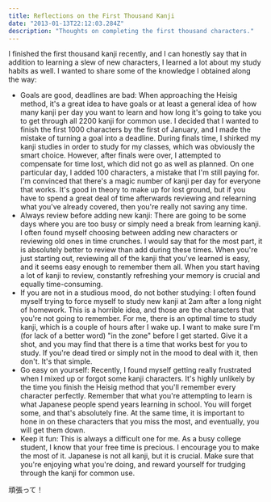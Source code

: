 ```yaml
---
title: Reflections on the First Thousand Kanji 
date: "2013-01-13T22:12:03.284Z"
description: "Thoughts on completing the first thousand characters."
---
```


I finished the first thousand kanji recently, and I can honestly say that in addition to learning a slew of new characters, I learned a lot about my study habits as well. I wanted to share some of the knowledge I obtained along the way:

- Goals are good, deadlines are bad: When approaching the Heisig method, it's a great idea to have goals or at least a general idea of how many kanji per day you want to learn and how long it's going to take you to get through all 2200 kanji for common use. I decided that I wanted to finish the first 1000 characters by the first of January, and I made the mistake of turning a goal into a deadline. During finals time, I shirked my kanji studies in order to study for my classes, which was obviously the smart choice. However, after finals were over, I attempted to compensate for time lost, which did not go as well as planned. On one particular day, I added 100 characters, a mistake that I'm still paying for. I'm convinced that there's a magic number of kanji per day for everyone that works. It's good in theory to make up for lost ground, but if you have to spend a great deal of time afterwards reviewing and relearning what you've already covered, then you're really not saving any time.
- Always review before adding new kanji: There are going to be some days where you are too busy or simply need a break from learning kanji. I often found myself choosing between adding new characters or reviewing old ones in time crunches. I would say that for the most part, it is absolutely better to review than add during these times. When you're just starting out, reviewing all of the kanji that you've learned is easy, and it seems easy enough to remember them all. When you start having a lot of kanji to review, constantly refreshing your memory is crucial and equally time-consuming.
- If you are not in a studious mood, do not bother studying: I often found myself trying to force myself to study new kanji at 2am after a long night of homework. This is a horrible idea, and those are the characters that you're not going to remember. For me, there is an optimal time to study kanji, which is a couple of hours after I wake up. I want to make sure I'm (for lack of a better word) "in the zone" before I get started. Give it a shot, and you may find that there is a time that works best for you to study. If you're dead tired or simply not in the mood to deal with it, then don't. It's that simple.
- Go easy on yourself: Recently, I found myself getting really frustrated when I mixed up or forgot some kanji characters. It's highly unlikely by the time you finish the Heisig method that you'll remember every character perfectly. Remember that what you're attempting to learn is what Japanese people spend years learning in school. You will forget some, and that's absolutely fine. At the same time, it is important to hone in on these characters that you miss the most, and eventually, you will get them down.
- Keep it fun: This is always a difficult one for me. As a busy college student, I know that your free time is precious. I encourage you to make the most of it. Japanese is not all kanji, but it is crucial. Make sure that you're enjoying what you're doing, and reward yourself for trudging through the kanji for common use.

頑張って！